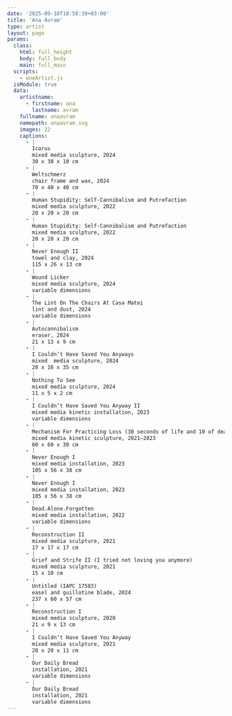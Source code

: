 ```yaml
---
date: '2025-09-10T18:58:39+03:00'
title: 'Ana Avram'
type: artist
layout: page
params:
  class:
    html: full_height
    body: full_body
    main: full_main
  scripts:
    - oneArtist.js
  isModule: true  
  data:
    artistname:
      - firstname: ana
        lastname: avram
    fullname: anaavram
    namepath: anaavram.svg
    images: 22
    captions:
      - |
        Icarus
        mixed media sculpture, 2024
        30 x 30 x 10 cm
      - |
        Weltschmerz
        chair frame and wax, 2024
        70 x 40 x 40 cm
      - |
        Human Stupidity: Self-Cannibalism and Putrefaction
        mixed media sculpture, 2022
        20 x 20 x 20 cm
      - |
        Human Stupidity: Self-Cannibalism and Putrefaction
        mixed media sculpture, 2022
        20 x 20 x 20 cm
      - |
        Never Enough II 
        towel and clay, 2024
        115 x 26 x 13 cm
      - |
        Wound Licker
        mixed media sculpture, 2024
        variable dimensions
      - |
        The Lint On The Chairs At Casa Matei
        lint and dust, 2024
        variable dimensions
      - |
        Autocannibalism
        eraser, 2024
        21 x 13 x 9 cm
      - |
        I Couldn’t Have Saved You Anyways
        mixed  media sculpture, 2024
        20 x 16 x 35 cm
      - |
        Nothing To See
        mixed media sculpture, 2024
        11 x 5 x 2 cm
      - |
        I Couldn’t Have Saved You Anyway II 
        mixed media kinetic installation, 2023
        variable dimensions
      - |
        Mechanism For Practicing Loss (30 seconds of life and 10 of death)
        mixed media kinetic sculpture, 2021–2023
        60 x 60 x 30 cm
      - |
        Never Enough I
        mixed media installation, 2023
        105 x 56 x 38 cm
      - |
        Never Enough I
        mixed media installation, 2023
        105 x 56 x 38 cm
      - |
        Dead.Alone.Forgotten
        mixed media installation, 2022
        variable dimensions
      - |
        Reconstruction II
        mixed media sculpture, 2021
        17 x 17 x 17 cm
      - |
        Grief and Strife II (I tried not loving you anymore)
        mixed media sculpture, 2021
        15 x 10 cm
      - |
        Untitled (IAPC 17583)
        easel and guillotine blade, 2024
        237 x 60 x 57 cm
      - |
        Reconstruction I
        mixed media sculpture, 2020
        21 x 9 x 13 cm
      - |
        I Couldn’t Have Saved You Anyway
        mixed media sculpture, 2021
        20 x 20 x 11 cm
      - |
        Our Daily Bread
        installation, 2021
        variable dimensions
      - |
        Our Daily Bread
        installation, 2021
        variable dimensions
---
```

